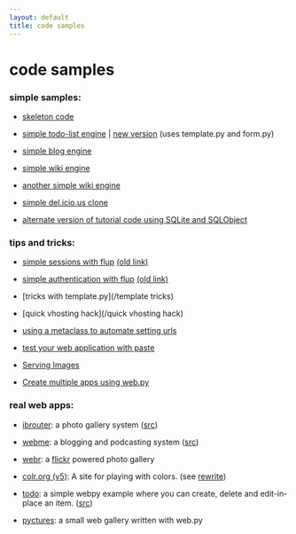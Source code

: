 ```yaml
---
layout: default
title: code samples
---
```


# code samples

### simple samples:

* [skeleton code](http://webpy.infogami.com/skeleton)

* [simple todo-list engine](/src/todo-list) | [new version](http://domimob.infogami.com/wiki/tidy) (uses template.py and form.py)

* [simple blog engine](http://k4ml.com/wiki/python/webpy/simpleblog)

* [simple wiki engine](http://www.sitepoint.com/blogs/2006/01/06/a-simple-wiki-with-webpy/)

* [another simple wiki engine](http://bachman.infogami.com/another_simple_wiki)

* [simple del.icio.us clone](http://webpy.infogami.com/src/lecker)

* [alternate version of tutorial code using SQLite and SQLObject](http://schwarzwald.infogami.com/blog/webpysqlobject)

### tips and tricks:

* [simple sessions with flup](/sessions) [(old link)](http://webpy.org/track/wiki/SessionsWithFlup)

* [simple authentication with flup](/authentication) [(old link)](http://webpy.org/track/wiki/SimpleAuthenticationMethod)

* [tricks with template.py](/template tricks)

* [quick vhosting hack](/quick vhosting hack)

* [using a metaclass to automate setting urls](/MetaClassAutoURLS)

* [test your web application with paste](/testing)

* [Serving Images](/images)

* [Create multiple apps using web.py](/multiple_apps)

### real web apps:

* [ibrouter](http://delaunay.org/antoine/i): a photo gallery system ([src](http://trac.delaunay.org/browser/srv/www.delaunay.org/antoine/i/))

* [webme](http://wm.justos.org/txt.intro): a blogging and podcasting system ([src](http://wm.justos.org/static/download/webme-0.2.0.tar.gz))

* [webr](http://www.antrix.net/stuff/webr): a [flickr](http://flickr.com) powered photo gallery

* [colr.org (v5)](http://www.colr.org/): A site for playing with colors. (see [rewrite](http://www.colr.org/rewrite.html))

* [todo](http://todo.dabase.com): a simple webpy example where you can create, delete and edit-in-place an item. ([src](http://svn.natalian.org/projects/todo/))


* [pyctures](http://auriga.wearlab.de/~alb/pyctures/): a small web gallery written with web.py